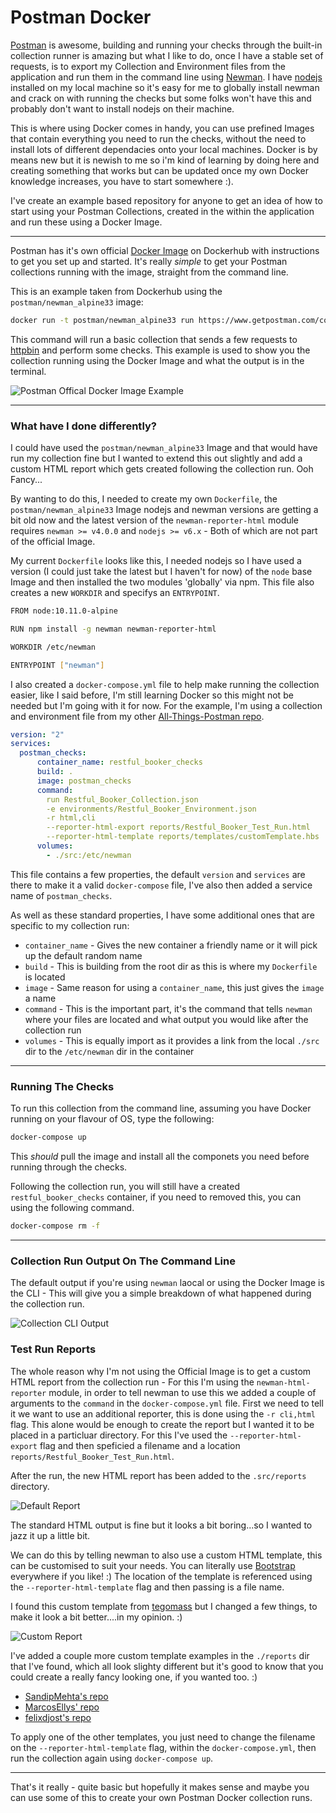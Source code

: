 # Postman Docker

[Postman](https://www.getpostman.com/) is awesome, building and running your checks through the built-in collection runner is amazing but what I like to do, once I have a stable set of requests, is to export my Collection and Environment files from the application and run them in the command line using [Newman](https://github.com/postmanlabs/newman). I have [nodejs](https://nodejs.org/en/) installed on my local machine so it's easy for me to globally install newman and crack on with running the checks but some folks won't have this and probably don't want to install nodejs on their machine.

This is where using Docker comes in handy, you can use prefined Images that contain everything you need to run the checks, without the need to install lots of different dependacies onto your local machines. Docker is by means new but it is newish to me so i'm kind of learning by doing here and creating something that works but can be updated once my own Docker knowledge increases, you have to start somewhere :).

I've create an example based repository for anyone to get an idea of how to start using your Postman Collections, created in the within the application and run these using a Docker Image.

---

Postman has it's own official [Docker Image](https://hub.docker.com/r/postman/newman_alpine33/) on Dockerhub with instructions to get you set up and started. It's really _simple_ to get your Postman collections running with the image, straight from the command line.

This is an example taken from Dockerhub using the `postman/newman_alpine33` image:

```bash
docker run -t postman/newman_alpine33 run https://www.getpostman.com/collections/8a0c9bc08f062d12dcda
```

This command will run a basic collection that sends a few requests to [httpbin](http://httpbin.org) and perform some checks. This example is used to show you the collection running using the Docker Image and what the output is in the terminal.

![Postman Offical Docker Image Example](./public/Postman_Offical_Docker_Image.PNG)

---

### What have I done differently?

I could have used the `postman/newman_alpine33` Image and that would have run my collection fine but I wanted to extend this out slightly and add a custom HTML report which gets created following the collection run. Ooh Fancy...

By wanting to do this, I needed to create my own `Dockerfile`, the `postman/newman_alpine33` Image nodejs and newman versions are getting a bit old now and the latest version of the `newman-reporter-html` module requires `newman >= v4.0.0` and `nodejs >= v6.x` - Both of which are not part of the official Image.

My current `Dockerfile` looks like this, I needed nodejs so I have used a version (I could just take the latest but I haven't for now) of the `node` base Image and then installed the two modules 'globally' via npm. This file also creates a new `WORKDIR` and specifys an `ENTRYPOINT`.  

```bash
FROM node:10.11.0-alpine

RUN npm install -g newman newman-reporter-html

WORKDIR /etc/newman

ENTRYPOINT ["newman"]
```

I also created a `docker-compose.yml` file to help make running the collection easier, like I said before, I'm still learning Docker so this might not be needed but I'm going with it for now. For the example, I'm using a collection and environment file from my other [All-Things-Postman repo](https://github.com/DannyDainton/All-Things-Postman).

```yml
version: "2"
services:
  postman_checks:
      container_name: restful_booker_checks
      build: .
      image: postman_checks
      command:
        run Restful_Booker_Collection.json 
        -e environments/Restful_Booker_Environment.json 
        -r html,cli 
        --reporter-html-export reports/Restful_Booker_Test_Run.html 
        --reporter-html-template reports/templates/customTemplate.hbs
      volumes:
        - ./src:/etc/newman
```

This file contains a few properties, the default `version` and `services` are there to make it a valid `docker-compose` file, I've also then added a service name of `postman_checks`.

As well as these standard properties, I have some additional ones that are specific to my collection run:

* `container_name` - Gives the new container a friendly name or it will pick up the default random name
* `build` - This is building from the root dir as this is where my `Dockerfile` is located
* `image` - Same reason for using a `container_name`, this just gives the `image` a name
* `command` - This is the important part, it's the command that tells `newman` where your files are located and what output you would like after the collection run
* `volumes` - This is equally import as it provides a link from the local `./src` dir to the `/etc/newman` dir in the container

---

### Running The Checks

To run this collection from the command line, assuming you have Docker running on your flavour of OS, type the following:

```bash
docker-compose up
```

This _should_ pull the image and install all the componets you need before running through the checks.

Following the collection run, you will still have a created `restful_booker_checks` container, if you need to removed this, you can using the following command.

```bash
docker-compose rm -f
```

---

### Collection Run Output On The Command Line

The default output if you're using `newman` laocal or using the Docker Image is the CLI - This will give you a simple breakdown of what happened during the collection run.

![Collection CLI Output](./public/Collection_CLI_Output.PNG)

### Test Run Reports

The whole reason why I'm not using the Official Image is to get a custom HTML report from the collection run - For this I'm using the `newman-html-reporter` module, in order to tell newman to use this we added a couple of arguments to the `command` in the `docker-compose.yml` file. First we need to tell it we want to use an additional reporter, this is done using the `-r cli,html` flag. This alone would be enough to create the report but I wanted it to be placed in a particluar directory. For this I've used the `--reporter-html-export` flag and then speficied a filename and a location `reports/Restful_Booker_Test_Run.html`.

After the run, the new HTML report has been added to the `.src/reports` directory.

![Default Report](./public/Default_Report.PNG)

The standard HTML output is fine but it looks a bit boring...so I wanted to jazz it up a little bit.

We can do this by telling newman to also use a custom HTML template, this can be customised to suit your needs. You can literally use [Bootstrap](http://getbootstrap.com/) everywhere if you like! :) The location of the template is referenced using the `--reporter-html-template` flag and then passing is a file name.

I found this custom template from [tegomass](https://gist.github.com/tegomass/fd67fa22f39a7ebe33a533862ff09d88) but I changed a few things, to make it look a bit better....in my opinion. :)

![Custom Report](./public/Custom_Reports.gif)

I've added a couple more custom template examples in the `./reports` dir that I've found, which all look slighty different but it's good to know that you could create a really fancy looking one, if you wanted too. :)

* [SandipMehta's repo](https://github.com/SandipMehta/NewMan-HTML-Custom-Report)
* [MarcosEllys' repo](https://github.com/MarcosEllys/awesome-newman-html-template)
* [felixdjost's repo](https://github.com/felixdjost/newman-html-report-template-verbose)

To apply one of the other templates, you just need to change the filename on the `--reporter-html-template` flag, within the `docker-compose.yml`, then run the collection again using `docker-compose up`.

---

That's it really - quite basic but hopefully it makes sense and maybe you can use some of this to create your own Postman Docker collection runs.